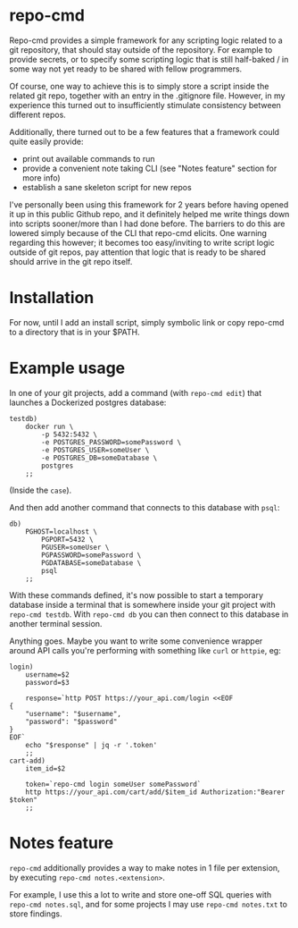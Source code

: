# repo-cmd

Repo-cmd provides a simple framework for any scripting logic related to a git
repository, that should stay outside of the repository. For example to provide
secrets, or to specify some scripting logic that is still half-baked / in some
way not yet ready to be shared with fellow programmers.

Of course, one way to achieve this is to simply store a script inside the
related git repo, together with an entry in the .gitignore file. However, in
my experience this turned out to insufficiently stimulate consistency between
different repos.

Additionally, there turned out to be a few features that a framework could
quite easily provide:
- print out available commands to run
- provide a convenient note taking CLI (see "Notes feature" section for more info)
- establish a sane skeleton script for new repos

I've personally been using this framework for 2 years before having opened it
up in this public Github repo, and it definitely helped me write things down
into scripts sooner/more than I had done before. The barriers to do this are
lowered simply because of the CLI that repo-cmd elicits. One warning regarding
this however; it becomes too easy/inviting to write script logic outside of
git repos, pay attention that logic that is ready to be shared should arrive
in the git repo itself.

# Installation

For now, until I add an install script, simply symbolic link or copy repo-cmd
to a directory that is in your $PATH.

# Example usage

In one of your git projects, add a command (with `repo-cmd edit`) that launches
a Dockerized postgres database:
```
testdb)
    docker run \
        -p 5432:5432 \
        -e POSTGRES_PASSWORD=somePassword \
        -e POSTGRES_USER=someUser \
        -e POSTGRES_DB=someDatabase \
        postgres
    ;;
```
(Inside the `case`).

And then add another command that connects to this database with `psql`:
```
db)
    PGHOST=localhost \
        PGPORT=5432 \
        PGUSER=someUser \
        PGPASSWORD=somePassword \
        PGDATABASE=someDatabase \
        psql
    ;;
```

With these commands defined, it's now possible to start a temporary database
inside a terminal that is somewhere inside your git project with
`repo-cmd testdb`. With `repo-cmd db` you can then connect to this database in
another terminal session.

Anything goes. Maybe you want to write some convenience wrapper around API
calls you're performing with something like `curl` or `httpie`, eg:
```
login)
    username=$2
    password=$3

    response=`http POST https://your_api.com/login <<EOF
{
    "username": "$username",
    "password": "$password"
}
EOF`
    echo "$response" | jq -r '.token'
    ;;
cart-add)
    item_id=$2

    token=`repo-cmd login someUser somePassword`
    http https://your_api.com/cart/add/$item_id Authorization:"Bearer $token"
    ;;
```

# Notes feature

`repo-cmd` additionally provides a way to make notes in 1 file per extension,
by executing `repo-cmd notes.<extension>`.

For example, I use this a lot to write and store one-off SQL queries with
`repo-cmd notes.sql`, and for some projects I may use `repo-cmd notes.txt` to
store findings.
